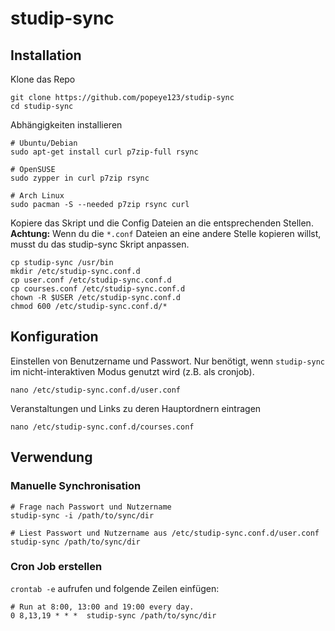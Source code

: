 # studip-sync

## Installation
Klone das Repo
```
git clone https://github.com/popeye123/studip-sync
cd studip-sync
```
Abhängigkeiten installieren
```shell
# Ubuntu/Debian
sudo apt-get install curl p7zip-full rsync

# OpenSUSE
sudo zypper in curl p7zip rsync

# Arch Linux
sudo pacman -S --needed p7zip rsync curl
```

Kopiere das Skript und die Config Dateien an die entsprechenden Stellen.
**Achtung:** Wenn du die `*.conf` Dateien an eine andere Stelle kopieren willst,
musst du das studip-sync Skript anpassen.
```shell
cp studip-sync /usr/bin
mkdir /etc/studip-sync.conf.d
cp user.conf /etc/studip-sync.conf.d
cp courses.conf /etc/studip-sync.conf.d
chown -R $USER /etc/studip-sync.conf.d
chmod 600 /etc/studip-sync.conf.d/*
```

## Konfiguration
Einstellen von Benutzername und Passwort. Nur benötigt, wenn `studip-sync` im
nicht-interaktiven Modus genutzt wird (z.B. als cronjob).
```shell
nano /etc/studip-sync.conf.d/user.conf
```

Veranstaltungen und Links zu deren Hauptordnern eintragen
```shell
nano /etc/studip-sync.conf.d/courses.conf
```

## Verwendung
### Manuelle Synchronisation
```shell
# Frage nach Passwort und Nutzername
studip-sync -i /path/to/sync/dir

# Liest Passwort und Nutzername aus /etc/studip-sync.conf.d/user.conf
studip-sync /path/to/sync/dir
```

### Cron Job erstellen
`crontab -e` aufrufen und folgende Zeilen einfügen:
```
# Run at 8:00, 13:00 and 19:00 every day.
0 8,13,19 * * *  studip-sync /path/to/sync/dir
```

